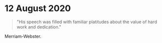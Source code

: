 # 12 August 2020
>"His speech was filled with familiar platitudes about the value of hard work and dedication."

Merriam-Webster.

